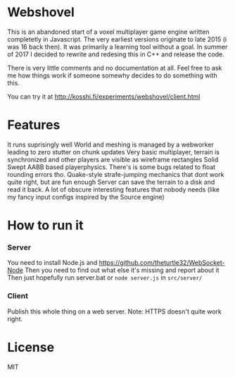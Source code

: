 # Webshovel

This is an abandoned start of a voxel multiplayer game engine written completetly in Javascript. The very earliest versions originate to late 2015 (i was 16 back then). It was primarily a learning tool without a goal. In summer of 2017 I decided to rewrite and redesing this in C++ and release the code.

There is very little comments and no documentation at all.
Feel free to ask me how things work if someone somewhy decides to do something with this.

You can try it at http://kosshi.fi/experiments/webshovel/client.html

# Features
It runs suprisingly well
World and meshing is managed by a webworker leading to zero stutter on chunk updates
Very basic multiplayer, terrain is synchronized and other players are visible as wireframe rectangles
Solid Swept AABB based playerphysics. There's is some bugs related to float rounding errors tho.
Quake-style strafe-jumping mechanics that dont work quite right, but are fun enough
Server can save the terrain to a disk and read it back.
A lot of obscure interesting features that nobody needs (like my fancy input configs inspired by the Source engine)

# How to run it
### Server
You need to install Node.js and https://github.com/theturtle32/WebSocket-Node
Then you need to find out what else it's missing and report about it
Then just hopefully run server.bat or ``node server.js`` in ``src/server/``
### Client
Publish this whole thing on a web server. Note: HTTPS doesn't quite work right.

# License
MIT
